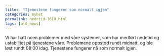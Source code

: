 ```yaml
---
title:  "Tjenestene fungerer som normalt igjen"
categories: nyhet
permalink: nedetid-1610.html
tags: [old_news]
---
```


Vi har hatt noen problemer med våre systemer, som har medført nedetid og ustabilitet på tjenestene våre. Problemene oppstod rundt midnatt, og ble løst rundt 08:00 idag. 
Tjenestene fungerer nå som normalt igjen. 

